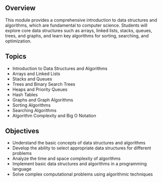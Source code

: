 ## Overview
This module provides a comprehensive introduction to data structures and algorithms, which are fundamental to computer science. Students will explore core data structures such as arrays, linked lists, stacks, queues, trees, and graphs, and learn key algorithms for sorting, searching, and optimization.

## Topics
- Introduction to Data Structures and Algorithms
- Arrays and Linked Lists
- Stacks and Queues
- Trees and Binary Search Trees
- Heaps and Priority Queues
- Hash Tables
- Graphs and Graph Algorithms
- Sorting Algorithms
- Searching Algorithms
- Algorithm Complexity and Big O Notation

## Objectives
- Understand the basic concepts of data structures and algorithms
- Develop the ability to select appropriate data structures for different problems
- Analyze the time and space complexity of algorithms
- Implement basic data structures and algorithms in a programming language
- Solve complex computational problems using algorithmic techniques

